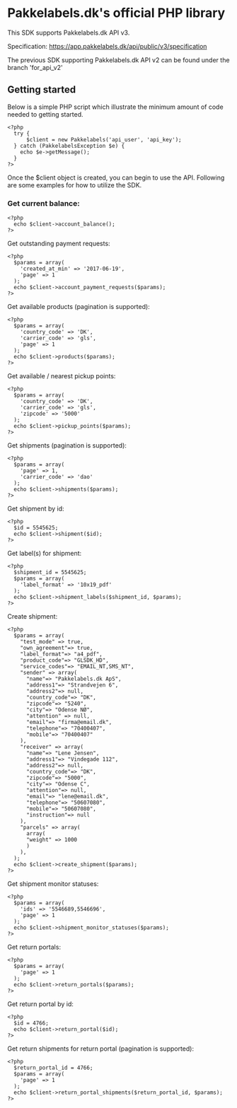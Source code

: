 # Pakkelabels.dk's official PHP library

This SDK supports Pakkelabels.dk API v3.

Specification: https://app.pakkelabels.dk/api/public/v3/specification

The previous SDK supporting Pakkelabels.dk API v2 can be found under the branch 'for_api_v2'

## Getting started

Below is a simple PHP script which illustrate the minimum amount of code needed to getting started.

```php5
<?php
  try {
	  $client = new Pakkelabels('api_user', 'api_key');
  } catch (PakkelabelsException $e) {
    echo $e->getMessage();
  }
?>
```

Once the $client object is created, you can begin to use the API. Following are some examples for how to utilize the SDK.

### Get current balance:

```php5
<?php
  echo $client->account_balance();
?>
```

Get outstanding payment requests:

```php5
<?php
  $params = array(
    'created_at_min' => '2017-06-19',
    'page' => 1
  );
  echo $client->account_payment_requests($params);
?>
```

Get available products (pagination is supported):

```php5
<?php
  $params = array(
    'country_code' => 'DK',
    'carrier_code' => 'gls',
    'page' => 1
  );
  echo $client->products($params);
?>
```

Get available / nearest pickup points:

```php5
<?php
  $params = array(
    'country_code' => 'DK',
    'carrier_code' => 'gls',
    'zipcode' => '5000'
  );
  echo $client->pickup_points($params);
?>
```


Get shipments (pagination is supported):

```php5
<?php
  $params = array(
    'page' => 1,
    'carrier_code' => 'dao'
  );
  echo $client->shipments($params);
?>
```

Get shipment by id:

```php5
<?php
  $id = 5545625;
  echo $client->shipment($id);  
?>
```

Get label(s) for shipment:

```php5
<?php
  $shipment_id = 5545625;
  $params = array(
    'label_format' => '10x19_pdf'
  );
  echo $client->shipment_labels($shipment_id, $params);  
?>
```

Create shipment: 

```php5
<?php
  $params = array(
    "test_mode" => true,
    "own_agreement"=> true,
    "label_format"=> "a4_pdf",
    "product_code"=> "GLSDK_HD",
    "service_codes"=> "EMAIL_NT,SMS_NT",
    "sender" => array(
      "name"=> "Pakkelabels.dk ApS",
      "address1"=> "Strandvejen 6",
      "address2"=> null,
      "country_code"=> "DK",
      "zipcode"=> "5240",
      "city"=> "Odense NØ",
      "attention" => null,
      "email"=> "firma@email.dk",
      "telephone"=> "70400407",
      "mobile"=> "70400407"       
    ),
    "receiver" => array(
      "name"=> "Lene Jensen",
      "address1"=> "Vindegade 112",
      "address2"=> null,
      "country_code"=> "DK",
      "zipcode"=> "5000",
      "city"=> "Odense C",
      "attention"=> null,
      "email"=> "lene@email.dk",
      "telephone"=> "50607080",
      "mobile"=> "50607080",
      "instruction"=> null
    ),
    "parcels" => array(
      array(
      "weight" => 1000
      )
    ),
  );
  echo $client->create_shipment($params);
?>
```

Get shipment monitor statuses:

```php5
<?php
  $params = array(
    'ids' => '5546689,5546696',
    'page' => 1
  );
  echo $client->shipment_monitor_statuses($params);  
?>
```

Get return portals:

```php5
<?php
  $params = array(
    'page' => 1
  );
  echo $client->return_portals($params);  
?>
```

Get return portal by id:

```php5
<?php
  $id = 4766;
  echo $client->return_portal($id);  
?>
```

Get return shipments for return portal (pagination is supported):

```php5
<?php
  $return_portal_id = 4766;
  $params = array(
    'page' => 1
  );
  echo $client->return_portal_shipments($return_portal_id, $params);  
?>
```

